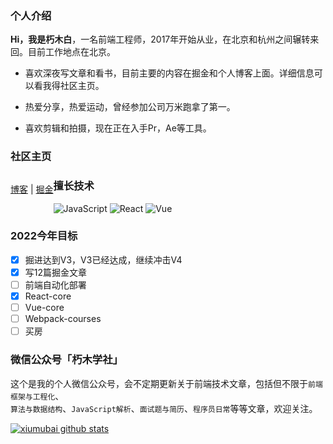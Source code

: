 ### 个人介绍

**Hi，我是朽木白**，一名前端工程师，2017年开始从业，在北京和杭州之间辗转来回。目前工作地点在北京。

- 喜欢深夜写文章和看书，目前主要的内容在掘金和个人博客上面。详细信息可以看我得社区主页。

- 热爱分享，热爱运动，曾经参加公司万米跑拿了第一。

- 喜欢剪辑和拍摄，现在正在入手Pr，Ae等工具。

### 社区主页

<p style="float: left;">
  <a href="http://blog.xiumubai.com/" target="_black">博客</a>
  <span>|</span>
  <a href="https://juejin.cn/user/430664288573789/posts" target="_black">掘金</a>
</p>

### 擅长技术

![JavaScript](https://img.shields.io/badge/-JavaScript%20-blue)
![React](https://img.shields.io/badge/-React-orange)
![Vue](https://img.shields.io/badge/-Vue-green)

### 2022今年目标

- [X] 掘进达到V3，V3已经达成，继续冲击V4
- [X] 写12篇掘金文章
- [ ] 前端自动化部署
- [X] React-core
- [ ] Vue-core
- [ ] Webpack-courses
- [ ] 买房

### 微信公众号「朽木学社」

这个是我的个人微信公众号，会不定期更新关于前端技术文章，包括但不限于`前端框架与工程化`、</br>
`算法与数据结构`、`JavaScript解析`、`面试题与简历`、`程序员日常`等等文章，欢迎关注。

[![xiumubai github stats](https://github-readme-stats.vercel.app/api?username=xiumubai&show_icons=true)](https://github.com/anuraghazra/github-readme-stats)

<!-- <img src="https://github-readme-stats.vercel.app/api/top-langs/?username=xiumubai&theme=radical"> -->

